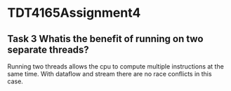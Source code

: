 # TDT4165Assignment4


## Task 3 Whatis the benefit of running on two separate threads?

Running two threads allows the cpu to compute multiple instructions at the same time. With dataflow and stream there are no race conflicts in this case. 
